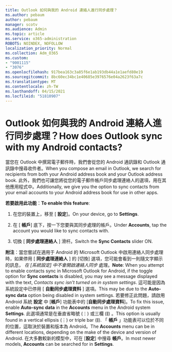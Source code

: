 ```yaml
---
title: Outlook 如何與我的 Android 連絡人進行同步處理？
ms.author: pebaum
author: pebaum
manager: scotv
ms.audience: Admin
ms.topic: article
ms.service: o365-administration
ROBOTS: NOINDEX, NOFOLLOW
localization_priority: Normal
ms.collection: Adm_O365
ms.custom:
- "9001115"
- "3076"
ms.openlocfilehash: 917bea163c3a85f6e1ab193db44a1e1aefd80e19
ms.sourcegitcommit: 8bc60ec34bc1e40685e3976576e04a2623f63a7c
ms.translationtype: MT
ms.contentlocale: zh-TW
ms.lasthandoff: 04/15/2021
ms.locfileid: "51810907"
---
```

# <a name="how-does-outlook-sync-with-my-android-contacts"></a><span data-ttu-id="8f7c5-102">Outlook 如何與我的 Android 連絡人進行同步處理？</span><span class="sxs-lookup"><span data-stu-id="8f7c5-102">How does Outlook sync with my Android contacts?</span></span>

<span data-ttu-id="8f7c5-103">當您在 Outlook 中撰寫電子郵件時，我們會從您的 Android 通訊錄和 Outlook 通訊錄中搜尋收件者。</span><span class="sxs-lookup"><span data-stu-id="8f7c5-103">When you compose an email in Outlook, we search for recipients from both your Android address book and your Outlook address book.</span></span> <span data-ttu-id="8f7c5-104">此外，我們也可讓您將從您的電子郵件帳戶同步處理連絡人的選項，用在其他應用程式中。</span><span class="sxs-lookup"><span data-stu-id="8f7c5-104">Additionally, we give you the option to sync contacts from your email accounts to your Android address book for use in other apps.</span></span> 
 
<span data-ttu-id="8f7c5-105">**若要啟用此功能**：</span><span class="sxs-lookup"><span data-stu-id="8f7c5-105">**To enable this feature**:</span></span>
 
1. <span data-ttu-id="8f7c5-106">在您的裝置上，移至 [ **設定**]。</span><span class="sxs-lookup"><span data-stu-id="8f7c5-106">On your device, go to **Settings**.</span></span>

2. <span data-ttu-id="8f7c5-107">在 [ **帳戶**] 底下，按一下您要與其同步處理的帳戶。</span><span class="sxs-lookup"><span data-stu-id="8f7c5-107">Under **Accounts**, tap the account you would like to sync contacts with.</span></span>

3. <span data-ttu-id="8f7c5-108">切換 [ **同步處理連絡人** ] 滑杆。</span><span class="sxs-lookup"><span data-stu-id="8f7c5-108">Switch the **Sync Contacts** slider ON.</span></span>
 
<span data-ttu-id="8f7c5-109">**附注**：當您嘗試在適用于 Android 的 Microsoft Outlook 中啟用連絡人同步處理時，如果停用 [ **同步處理連絡人** ] 的 [切換] 選項，您可能會看到一則隨文字顯示的訊息， *在 [系統設定] 中不會開啟連絡人同步* 處理。</span><span class="sxs-lookup"><span data-stu-id="8f7c5-109">**Note**: When you attempt to enable contacts sync in Microsoft Outlook for Android, if the toggle option for **Sync contacts** is disabled, you may see a message displayed with the text, *Contacts sync isn't turned on in system settings*.</span></span> <span data-ttu-id="8f7c5-110">這可能是因為系統設定中已停用 [ **自動同步處理資料** ] 選項。</span><span class="sxs-lookup"><span data-stu-id="8f7c5-110">This may be due to the **Auto-sync data** option being disabled in system settings.</span></span> <span data-ttu-id="8f7c5-111">若要修正此問題，請啟用 Android 系統 **設定** 中 [**帳戶**] 功能表中的 [**自動同步處理資料**]。</span><span class="sxs-lookup"><span data-stu-id="8f7c5-111">To fix this issue, enable  **Auto-sync data** in the  **Accounts** menu in the Android system  **Settings**.</span></span> <span data-ttu-id="8f7c5-112">此選項通常是在垂直省略號 (⋮) 或三欄 (⫼) 。</span><span class="sxs-lookup"><span data-stu-id="8f7c5-112">This option is usually found in a vertical ellipsis (⋮) or triple bar (⫼).</span></span> <span data-ttu-id="8f7c5-113">「  **帳戶** 」功能表可以位於不同的位置，這取決於裝置和版本為 Android。</span><span class="sxs-lookup"><span data-stu-id="8f7c5-113">The  **Accounts** menu can be in different locations, depending on the make of the device and version of Android.</span></span> <span data-ttu-id="8f7c5-114">在大多數較新的模型中，可在 [**設定**] 中搜尋 **帳戶**。</span><span class="sxs-lookup"><span data-stu-id="8f7c5-114">In most newer models, **Accounts** can be searched for in **Settings**.</span></span>